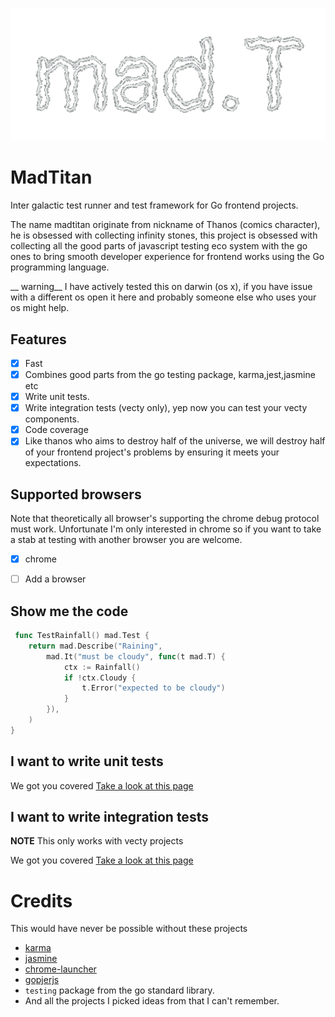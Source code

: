 ![](logo.png)
# MadTitan

Inter galactic test runner and test framework for  Go frontend projects.

The name madtitan originate from nickname of Thanos (comics character), he
is obsessed with collecting infinity stones, this project is obsessed with
collecting all the good parts of javascript testing eco system with the go ones
to bring smooth developer experience for frontend works using the Go
programming language.

 __ warning__ I have actively tested this on darwin (os x), if you have issue
with a different os open it here and probably someone else who uses your os
might help.

## Features

- [x] Fast 
- [x] Combines good parts from the go testing package, karma,jest,jasmine etc
- [x] Write unit tests.
- [x] Write integration tests (vecty only), yep now you can test your vecty components.
- [x] Code coverage
 - [x] Like thanos who aims to destroy half of the universe, we will destroy half
 of your frontend project's problems by ensuring it meets your expectations.

## Supported browsers

Note that theoretically all browser's supporting the chrome debug protocol must
work. Unfortunate I'm only interested in chrome so if you want to take a stab
at testing with another browser you are welcome.

- [x] chrome
- [ ] Add a browser



## Show me the code 

```go
 func TestRainfall() mad.Test {
	return mad.Describe("Raining",
		mad.It("must be cloudy", func(t mad.T) {
			ctx := Rainfall()
			if !ctx.Cloudy {
				t.Error("expected to be cloudy")
			}
		}),
	)
}
```

## I want to write unit tests

We got you covered [Take a look at this page](unit_test.md)

## I want to write integration tests 

__NOTE__ This only works with vecty projects

We got you covered [Take a look at this page](integration_test.md)


# Credits

This would have never be possible without these projects

- [karma](https://github.com/karma-runner/karma)
- [jasmine](https://github.com/jasmine/jasmine.github.io)
- [chrome-launcher](https://github.com/GoogleChrome/chrome-launcher)
- [gopjerjs](https://github.com/gopherjs/vecty)
- `testing` package from the go standard library.
- And all the projects I picked ideas from that I can't remember.
